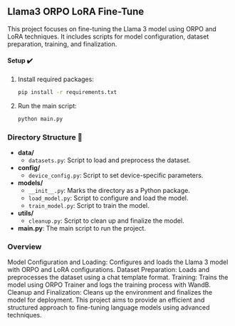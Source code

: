 ## Llama3 ORPO LoRA Fine-Tune 

This project focuses on fine-tuning the Llama 3 model using ORPO and LoRA techniques. It includes scripts for model configuration, dataset preparation, training, and finalization.


#### Setup ✔️
1. Install required packages:
   ```bash
   pip install -r requirements.txt
2. Run the main script:
    ```bash
    python main.py
    
    
### Directory Structure 📂
- **data/**
  - `datasets.py`: Script to load and preprocess the dataset.
- **config/**
  - `device_config.py`: Script to set device-specific parameters.
- **models/**
  - `__init__.py`: Marks the directory as a Python package.
  - `load_model.py`: Script to configure and load the model.
  - `train_model.py`: Script to train the model.
- **utils/**
  - `cleanup.py`: Script to clean up and finalize the model.
- **main.py**: The main script to run the project.


### Overview
Model Configuration and Loading: Configures and loads the Llama 3 model with ORPO and LoRA configurations.
Dataset Preparation: Loads and preprocesses the dataset using a chat template format.
Training: Trains the model using ORPO Trainer and logs the training process with WandB.
Cleanup and Finalization: Cleans up the environment and finalizes the model for deployment.
This project aims to provide an efficient and structured approach to fine-tuning language models using advanced techniques.
